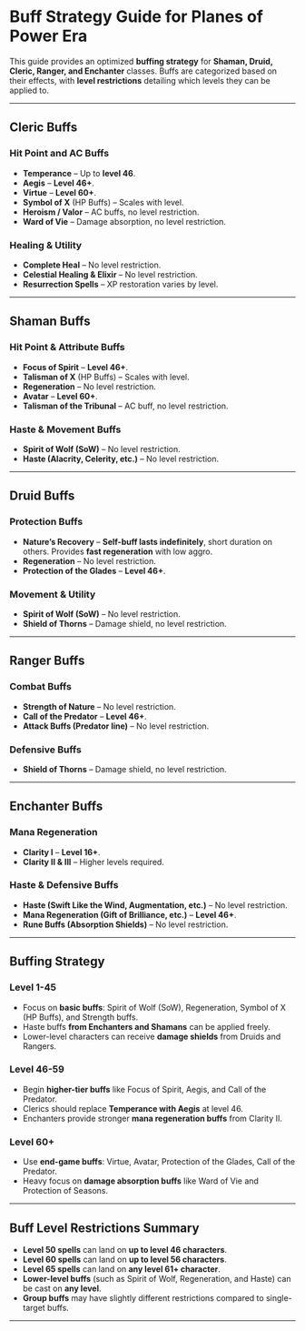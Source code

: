 # Buff Strategy Guide for Planes of Power Era
This guide provides an optimized **buffing strategy** for **Shaman, Druid, Cleric, Ranger, and Enchanter** classes. Buffs are categorized based on their effects, with **level restrictions** detailing which levels they can be applied to.

---

## **Cleric Buffs**
### **Hit Point and AC Buffs**
- **Temperance** – Up to **level 46**.
- **Aegis** – **Level 46+**.
- **Virtue** – **Level 60+**.
- **Symbol of X** (HP Buffs) – Scales with level.
- **Heroism / Valor** – AC buffs, no level restriction.
- **Ward of Vie** – Damage absorption, no level restriction.

### **Healing & Utility**
- **Complete Heal** – No level restriction.
- **Celestial Healing & Elixir** – No level restriction.
- **Resurrection Spells** – XP restoration varies by level.

---

## **Shaman Buffs**
### **Hit Point & Attribute Buffs**
- **Focus of Spirit** – **Level 46+**.
- **Talisman of X** (HP Buffs) – Scales with level.
- **Regeneration** – No level restriction.
- **Avatar** – **Level 60+**.
- **Talisman of the Tribunal** – AC buff, no level restriction.

### **Haste & Movement Buffs**
- **Spirit of Wolf (SoW)** – No level restriction.
- **Haste (Alacrity, Celerity, etc.)** – No level restriction.

---

## **Druid Buffs**
### **Protection Buffs**
- **Nature’s Recovery** – **Self-buff lasts indefinitely**, short duration on others. Provides **fast regeneration** with low aggro.
- **Regeneration** – No level restriction.
- **Protection of the Glades** – **Level 46+**.

### **Movement & Utility**
- **Spirit of Wolf (SoW)** – No level restriction.
- **Shield of Thorns** – Damage shield, no level restriction.

---

## **Ranger Buffs**
### **Combat Buffs**
- **Strength of Nature** – No level restriction.
- **Call of the Predator** – **Level 46+**.
- **Attack Buffs (Predator line)** – No level restriction.

### **Defensive Buffs**
- **Shield of Thorns** – Damage shield, no level restriction.

---

## **Enchanter Buffs**
### **Mana Regeneration**
- **Clarity I** – **Level 16+**.
- **Clarity II & III** – Higher levels required.

### **Haste & Defensive Buffs**
- **Haste (Swift Like the Wind, Augmentation, etc.)** – No level restriction.
- **Mana Regeneration (Gift of Brilliance, etc.)** – **Level 46+**.
- **Rune Buffs (Absorption Shields)** – No level restriction.

---

## **Buffing Strategy**
### **Level 1-45**
- Focus on **basic buffs**: Spirit of Wolf (SoW), Regeneration, Symbol of X (HP Buffs), and Strength buffs.
- Haste buffs **from Enchanters and Shamans** can be applied freely.
- Lower-level characters can receive **damage shields** from Druids and Rangers.

### **Level 46-59**
- Begin **higher-tier buffs** like Focus of Spirit, Aegis, and Call of the Predator.
- Clerics should replace **Temperance with Aegis** at level 46.
- Enchanters provide stronger **mana regeneration buffs** from Clarity II.

### **Level 60+**
- Use **end-game buffs**: Virtue, Avatar, Protection of the Glades, Call of the Predator.
- Heavy focus on **damage absorption buffs** like Ward of Vie and Protection of Seasons.

---

## **Buff Level Restrictions Summary**
- **Level 50 spells** can land on **up to level 46 characters**.
- **Level 60 spells** can land on **up to level 56 characters**.
- **Level 65 spells** can land on **any level 61+ character**.
- **Lower-level buffs** (such as Spirit of Wolf, Regeneration, and Haste) can be cast on **any level**.
- **Group buffs** may have slightly different restrictions compared to single-target buffs.

---

